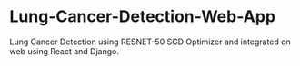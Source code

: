 # Lung-Cancer-Detection-Web-App
Lung Cancer Detection using RESNET-50 SGD Optimizer and integrated on web using React and Django.
